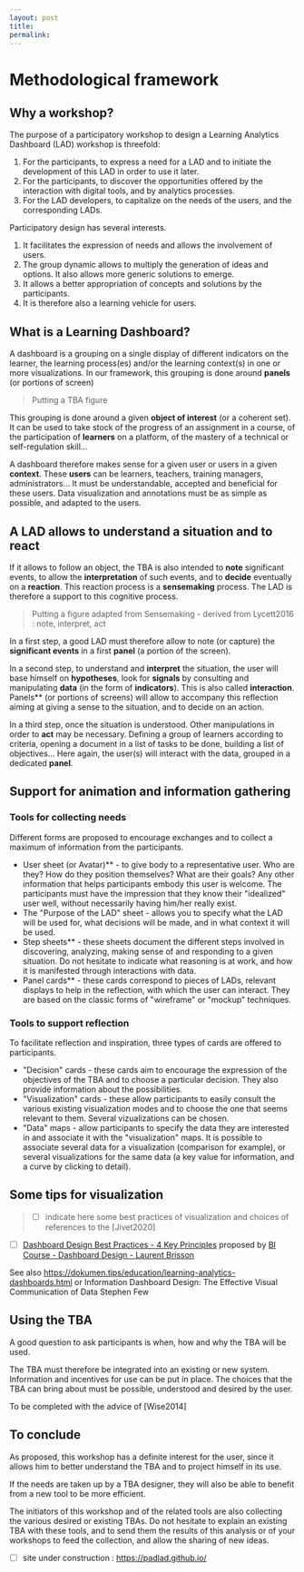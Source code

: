 ```yaml
---
layout: post 
title:
permalink:
---
```

# Methodological framework

## Why a workshop?
The purpose of a participatory workshop to design a Learning Analytics Dashboard (LAD) workshop is threefold:
1. For the participants, to express a need for a LAD and to initiate the development of this LAD in order to use it later.
2. For the participants, to discover the opportunities offered by the interaction with digital tools, and by analytics processes.
3. For the LAD developers, to capitalize on the needs of the users, and the corresponding LADs.

Participatory design has several interests.
1. It facilitates the expression of needs and allows the involvement of users.
2. The group dynamic allows to multiply the generation of ideas and options. It also allows more generic solutions to emerge.
3. It allows a better appropriation of concepts and solutions by the participants.
4. It is therefore also a learning vehicle for users.

## What is a Learning Dashboard?
A dashboard is a grouping on a single display of different indicators on the learner, the learning process(es) and/or the learning context(s) in one or more visualizations.
In our framework, this grouping is done around **panels** (or portions of screen)

> Putting a TBA figure

This grouping is done around a given **object of interest** (or a coherent set). It can be used to take stock of the progress of an assignment in a course, of the participation of **learners** on a platform, of the mastery of a technical or self-regulation skill...

A dashboard therefore makes sense for a given user or users in a given **context**. These **users** can be learners, teachers, training managers, administrators...  It must be understandable, accepted and beneficial for these users. Data visualization and annotations must be as simple as possible, and adapted to the users.

## A LAD allows to understand a situation and to react

If it allows to follow an object, the TBA is also intended to **note** significant events, to allow the **interpretation** of such events, and to **decide** eventually on a **reaction**. This reaction process is a **sensemaking** process. The LAD is therefore a support to this cognitive process.

> Putting a figure adapted from Sensemaking - derived from Lycett2016 : note, interpret, act

In a first step, a good LAD must therefore allow to note (or capture) the **significant events** in a first **panel** (a portion of the screen).

In a second step, to understand and **interpret** the situation, the user will base himself on **hypotheses**, look for **signals** by consulting and manipulating **data** (in the form of **indicators**). This is also called **interaction**. Panels** (or portions of screens) will allow to accompany this reflection aiming at giving a sense to the situation, and to decide on an action.

In a third step, once the situation is understood. Other manipulations in order to **act** may be necessary. Defining a group of learners according to criteria, opening a document in a list of tasks to be done, building a list of objectives... Here again, the user(s) will interact with the data, grouped in a dedicated **panel**.

## Support for animation and information gathering  

### Tools for collecting needs
Different forms are proposed to encourage exchanges and to collect a maximum of information from the participants.
* User sheet (or Avatar)** - to give body to a representative user. Who are they? How do they position themselves? What are their goals? Any other information that helps participants embody this user is welcome.
The participants must have the impression that they know their "idealized" user well, without necessarily having him/her really exist.  
* The "Purpose of the LAD" sheet - allows you to specify what the LAD will be used for, what decisions will be made, and in what context it will be used.
* Step sheets** - these sheets document the different steps involved in discovering, analyzing, making sense of and responding to a given situation. Do not hesitate to indicate what reasoning is at work, and how it is manifested through interactions with data.
* Panel cards** - these cards correspond to pieces of LADs, relevant displays to help in the reflection, with which the user can interact. They are based on the classic forms of "wireframe" or "mockup" techniques.

### Tools to support reflection
To facilitate reflection and inspiration, three types of cards are offered to participants.
* "Decision" cards - these cards aim to encourage the expression of the objectives of the TBA and to choose a particular decision. They also provide information about the possibilities.
* "Visualization" cards - these allow participants to easily consult the various existing visualization modes and to choose the one that seems relevant to them. Several vizualizations can be chosen.
* "Data" maps - allow participants to specify the data they are interested in and associate it with the "visualization" maps. It is possible to associate several data for a visualization (comparison for example), or several visualizations for the same data (a key value for information, and a curve by clicking to detail).

## Some tips for visualization

> - [ ] indicate here some best practices of visualization and choices of references to the [Jivet2020]
- [ ] [Dashboard Design Best Practices - 4 Key Principles](https://www.sisense.com/blog/4-design-principles-creating-better-dashboards/)
proposed by [BI Course - Dashboard Design - Laurent Brisson](https://formations.imt-atlantique.fr/bi/bi_tableaux_de_bord_conception.html)

See also https://dokumen.tips/education/learning-analytics-dashboards.html
or
Information Dashboard Design: The Effective Visual Communication of Data
Stephen Few

## Using the TBA

A good question to ask participants is when, how and why the TBA will be used.

The TBA must therefore be integrated into an existing or new system. Information and incentives for use can be put in place. The choices that the TBA can bring about must be possible, understood and desired by the user.

To be completed with the advice of [Wise2014]


## To conclude
As proposed, this workshop has a definite interest for the user, since it allows him to better understand the TBA and to project himself in its use.

If the needs are taken up by a TBA designer, they will also be able to benefit from a new tool to be more efficient.

The initiators of this workshop and of the related tools are also collecting the various desired or existing TBAs. Do not hesitate to explain an existing TBA with these tools, and to send them the results of this analysis or of your workshops to feed the collection, and allow the sharing of new ideas.

- [ ] site under construction : https://padlad.github.io/
